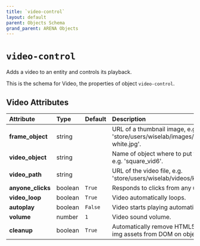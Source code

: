 ```yaml
---
title: `video-control`
layout: default
parent: Objects Schema
grand_parent: ARENA Objects
---
```


<!--CAUTION: This file is autogenerated from https://github.com/arenaxr/arena-schemas. Changes made here may be overwritten.-->


`video-control`
===============


Adds a video to an entity and controls its playback.

This is the schema for Video, the properties of object `video-control`.

Video Attributes
-----------------

|Attribute|Type|Default|Description|Required|
| :--- | :--- | :--- | :--- | :--- |
|**frame_object**|string||URL of a thumbnail image, e.g. 'store/users/wiselab/images/conix-face-white.jpg'.|Yes|
|**video_object**|string||Name of object where to put the video, e.g. 'square_vid6'.|Yes|
|**video_path**|string||URL of the video file, e.g. 'store/users/wiselab/videos/kungfu.mp4'.|Yes|
|**anyone_clicks**|boolean|```True```|Responds to clicks from any user.|No|
|**video_loop**|boolean|```True```|Video automatically loops.|No|
|**autoplay**|boolean|```False```|Video starts playing automatically.|No|
|**volume**|number|```1```|Video sound volume.|No|
|**cleanup**|boolean|```True```|Automatically remove HTML5 video and img assets from DOM on object removal.|No|
